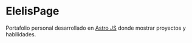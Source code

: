 # ElelisPage

Portafolio personal desarrollado en [Astro JS](https://astro.build/) donde mostrar proyectos y habilidades.
